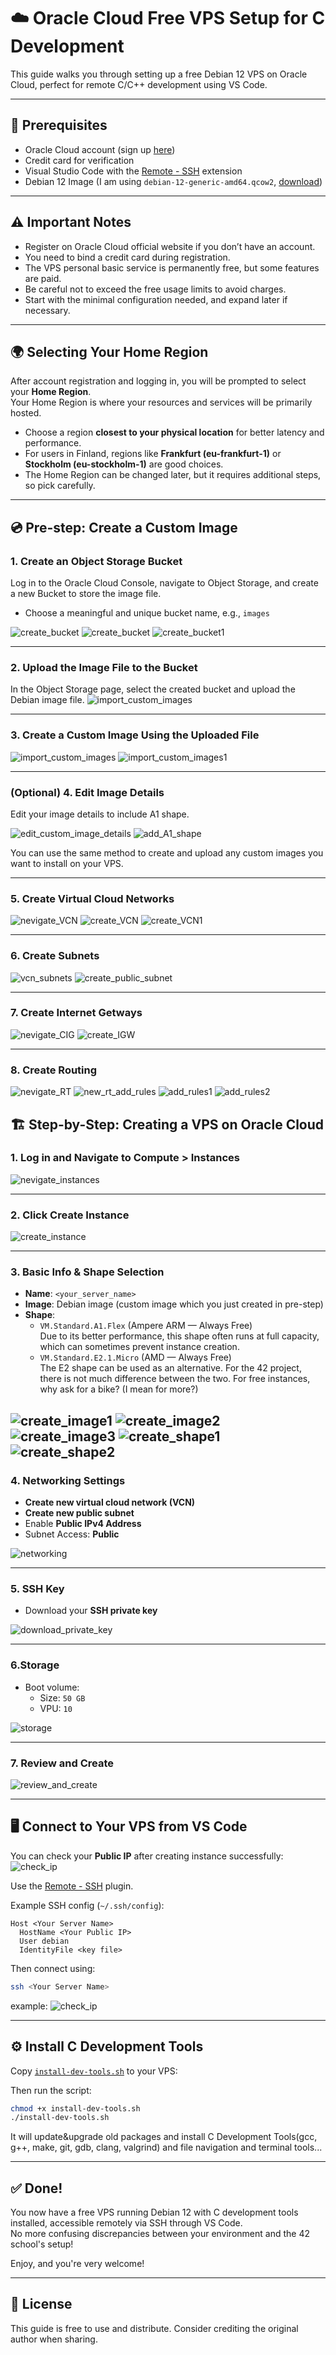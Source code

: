 
# ☁️ Oracle Cloud Free VPS Setup for C Development

This guide walks you through setting up a free Debian 12 VPS on Oracle Cloud, perfect for remote C/C++ development using VS Code.

---

## 📌 Prerequisites

- Oracle Cloud account (sign up [here](https://www.oracle.com/cloud/free/))
- Credit card for verification
- Visual Studio Code with the [Remote - SSH](https://marketplace.visualstudio.com/items?itemName=ms-vscode-remote.remote-ssh) extension
- Debian 12 Image (I am using `debian-12-generic-amd64.qcow2`, [download](https://cloud.debian.org/images/cloud/bookworm/latest/))
---


## ⚠️ Important Notes

- Register on Oracle Cloud official website if you don’t have an account.
- You need to bind a credit card during registration.
- The VPS personal basic service is permanently free, but some features are paid.
- Be careful not to exceed the free usage limits to avoid charges.
- Start with the minimal configuration needed, and expand later if necessary.

---

## 🌍 Selecting Your Home Region

After account registration and logging in, you will be prompted to select your **Home Region**.  
Your Home Region is where your resources and services will be primarily hosted.

- Choose a region **closest to your physical location** for better latency and performance.  
- For users in Finland, regions like **Frankfurt (eu-frankfurt-1)** or **Stockholm (eu-stockholm-1)** are good choices.  
- The Home Region can be changed later, but it requires additional steps, so pick carefully.

---

## 💿 Pre-step: Create a Custom Image

### 1. Create an Object Storage Bucket

Log in to the Oracle Cloud Console, navigate to Object Storage, and create a new Bucket to store the image file.
- Choose a meaningful and unique bucket name, e.g., `images`

![create_bucket](/screenshots/nevigate_buckets.png)
![create_bucket](/screenshots/create_bucket.png)
![create_bucket1](/screenshots/create_bucket1.png)

---

### 2. Upload the Image File to the Bucket
In the Object Storage page, select the created bucket and upload the Debian image file.
![import_custom_images](/screenshots/upload_image_file.png)

---

### 3. Create a Custom Image Using the Uploaded File
![import_custom_images](/screenshots/import_custom_images.png)
![import_custom_images1](/screenshots/import_custom_images1.png)

---

### (Optional) 4. Edit Image Details

Edit your image details to include A1 shape.

![edit_custom_image_details](/screenshots/edit_custom_image_details.png)
![add_A1_shape](/screenshots/add_A1_shape.png)

You can use the same method to create and upload any custom images you want to install on your VPS.

---

### 5. Create Virtual Cloud Networks
![nevigate_VCN](/screenshots/nevigate_VCN.png)
![create_VCN](/screenshots/create_VCN.png)
![create_VCN1](/screenshots/create_VCN1.png)

---

### 6. Create Subnets
![vcn_subnets](/screenshots/vcn_subnets.png)
![create_public_subnet](/screenshots/create_public_subnet.png)

---

### 7. Create Internet Getways
![nevigate_CIG](/screenshots/nevigate_CIG.png)
![create_IGW](/screenshots/create_IGW.png)

---

### 8. Create Routing
![nevigate_RT](/screenshots/nevigate_RT.png)
![new_rt_add_rules](/screenshots/new_rt_add_rules.png)
![add_rules1](/screenshots/add_rules1.png)
![add_rules2](/screenshots/add_rules2.png)

## 🏗️ Step-by-Step: Creating a VPS on Oracle Cloud
### 1. Log in and Navigate to **Compute > Instances**

![nevigate_instances](/screenshots/nevigate_instances.png)

---

### 2. Click **Create Instance**

![create_instance](/screenshots/create_instance.png)

---

### 3. Basic Info & Shape Selection

- **Name**: `<your_server_name>`
- **Image**: Debian image (custom image which you just created in pre-step)
- **Shape**:  
  - `VM.Standard.A1.Flex` (Ampere ARM — Always Free)  
    Due to its better performance, this shape often runs at full capacity, which can sometimes prevent instance creation.  
  - `VM.Standard.E2.1.Micro` (AMD — Always Free)  
    The E2 shape can be used as an alternative. For the 42 project, there is not much difference between the two. For free instances, why ask for a bike? (I mean for more?)

![create_image1](/screenshots/create_image1.png)
![create_image2](/screenshots/create_image2.png)
![create_image3](/screenshots/create_image3.png)
![create_shape1](/screenshots/create_shape1.png)
![create_shape2](/screenshots/create_shape2.png)
---

### 4. Networking Settings

- **Create new virtual cloud network (VCN)**
- **Create new public subnet**
- Enable **Public IPv4 Address**
- Subnet Access: **Public**

![networking](/screenshots/networking.png)

---

### 5. SSH Key

- Download your **SSH private key**

![download_private_key](/screenshots/download_private_key.png)

---

### 6.Storage 
- Boot volume:
  - Size: `50 GB`
  - VPU: `10`
  
![storage](/screenshots/storage.png)

---

### 7. Review and Create
![review_and_create](/screenshots/review_and_create.png)

---


## 🖥️ Connect to Your VPS from VS Code

You can check your **Public IP** after creating instance successfully:
![check_ip](/screenshots/check_ip.png)


Use the [Remote - SSH](https://marketplace.visualstudio.com/items?itemName=ms-vscode-remote.remote-ssh) plugin.

Example SSH config (`~/.ssh/config`):

```ssh
Host <Your Server Name>
  HostName <Your Public IP>
  User debian
  IdentityFile <key file>
```

Then connect using:

```bash
ssh <Your Server Name>
```

example:
![check_ip](/screenshots/ssh.png)

---

## ⚙️ Install C Development Tools

Copy [`install-dev-tools.sh`](/scripts/install-dev-tools.sh) to your VPS:

Then run the script:

```bash
chmod +x install-dev-tools.sh
./install-dev-tools.sh
```

It will update&upgrade old packages and install C Development Tools(gcc, g++, make, git, gdb, clang, valgrind) and file navigation and terminal tools...

---

## ✅ Done!

You now have a free VPS running Debian 12 with C development tools installed, accessible remotely via SSH through VS Code.  
No more confusing discrepancies between your environment and the 42 school's setup!

Enjoy, and you're very welcome!

---

## 📌 License

This guide is free to use and distribute. Consider crediting the original author when sharing.
